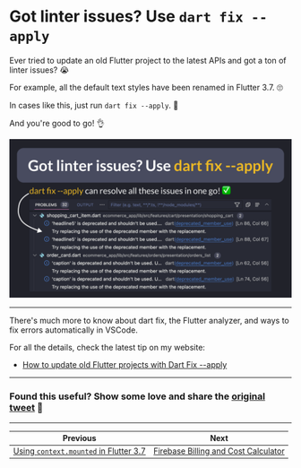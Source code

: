 # Got linter issues? Use `dart fix --apply`

Ever tried to update an old Flutter project to the latest APIs and got a ton of linter issues? 😭

For example, all the default text styles have been renamed in Flutter 3.7. 🙄

In cases like this, just run `dart fix --apply`. 🚀

And you're good to go! 👌

![](091.png)

---

There's much more to know about dart fix, the Flutter analyzer, and ways to fix errors automatically in VSCode.

For all the details, check the latest tip on my website:

- [How to update old Flutter projects with Dart Fix --apply](https://codewithandrea.com/tips/dart-fix-apply/)

---

### Found this useful? Show some love and share the [original tweet](https://twitter.com/biz84/status/1618216903209586690) 🙏

---

| Previous | Next |
| -------- | ---- |
| [Using `context.mounted` in Flutter 3.7](../0090-context-mounted/index.md) | [Firebase Billing and Cost Calculator](../0092-firebase-billling/index.md) |